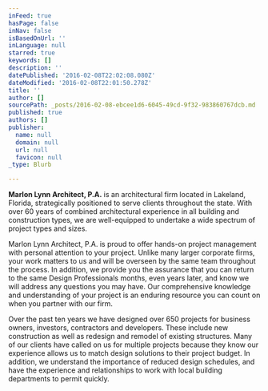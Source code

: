 ```yaml
---
inFeed: true
hasPage: false
inNav: false
isBasedOnUrl: ''
inLanguage: null
starred: true
keywords: []
description: ''
datePublished: '2016-02-08T22:02:08.080Z'
dateModified: '2016-02-08T22:01:50.278Z'
title: ''
author: []
sourcePath: _posts/2016-02-08-ebcee1d6-6045-49cd-9f32-983860767dcb.md
published: true
authors: []
publisher:
  name: null
  domain: null
  url: null
  favicon: null
_type: Blurb

---
```

**Marlon Lynn Architect, P.A.** is an architectural firm
located in Lakeland, Florida, strategically positioned to
serve clients throughout the state. With over 60 years of
combined architectural experience in all building and
construction types, we are well-equipped to undertake a
wide spectrum of project types and sizes.

Marlon Lynn Architect, P.A. is proud to offer hands-on
project management with personal attention to your
project. Unlike many larger corporate firms, your work
matters to us and will be overseen by the same team
throughout the process. In addition, we provide you the
assurance that you can return to the same Design
Professionals months, even years later, and know we will
address any questions you may have. Our comprehensive
knowledge and understanding of your project is an
enduring resource you can count on when you partner
with our firm.

Over the past ten years we have designed over 650
projects for business owners, investors, contractors and
developers. These include new construction as well as
redesign and remodel of existing structures. Many of our
clients have called on us for multiple projects because
they know our experience allows us to match design
solutions to their project budget. In addition, we
understand the importance of reduced design schedules,
and have the experience and relationships to work with
local building departments to permit quickly.